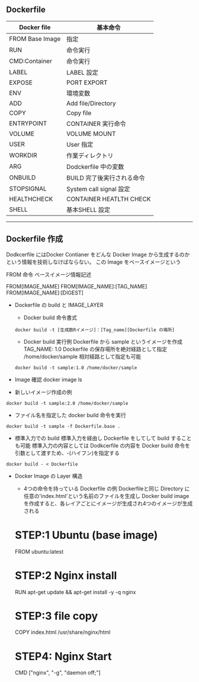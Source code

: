 ## Dockerfile

Docker file| 基本命令  
---------|-----------
FROM Base Image| 指定  
RUN |命令実行  
CMD:Container |命令実行  
LABEL|LABEL 設定  
EXPOSE |PORT EXPORT
ENV|環境変数
ADD |Add file/Directory  
COPY |Copy file  
ENTRYPOINT |CONTAINER 実行命令  
VOLUME |VOLUME MOUNT  
USER |User 指定  
WORKDIR |作業ディレクトリ  
ARG |Dodckerfile 中の変数  
ONBUILD | BUILD 完了後実行される命令  
STOPSIGNAL |System call signal 設定  
HEALTHCHECK |CONTAINER HEATLTH CHECK  
SHELL |基本SHELL 設定  
-------------------------------------

## Dockerfile 作成

Dodkcerfile にはDocker Contianer をどんな Docker Image から生成するのかという情報を技術しなけばならない。
この Image をベースイメージという

FROM 命令
ベースイメージ情報記述

FROM[IMAGE_NAME]
FROM[IMAGE_NAME]:[TAG_NAME]
FROM[IMAGE_NAME]:[DIGEST]

- Dockerfile の build と IMAGE_LAYER
  - Docker build 命令書式
  ```
  docker build -t [生成数Rイメージ]：[Tag_name][Dockerfile の場所]
  ```
  - Docker build 実行例
  Dockerfile から sample というイメージを作成 TAG_NAME: 1.0
  Dockerfile の保存場所を絶対経路として指定 /home/docker/sample 相対経路として指定も可能
   ```
   docker build -t sample:1.0 /home/docker/sample
   ```
- Image 確認
 docker image ls

- 新しいイメージ作成の例
 ```
 docker build -t sample:2.0 /home/docker/sample
 ```
- ファイル名を指定した docker build 命令を実行
 ```
 docker build -t sample -f Dockerfile.base .
 ```
- 標準入力での build
 標準入力を経由し Dockerfile をしてして build することも可能
 標準入力の内容としては Dodkcerfile の内容を Docker build 命令を引数として渡すため、-(ハイフン)を指定する
 ```
 docker build - < Dockerfile
 ```
- Docker Image の Layer 構造
  - 4つの命令を持っている Dockerfile の例
  Dockerfileと同じ Directory に任意の'index.html'という名前のファイルを生成し Docker build image を作成すると、各レイアごとにイメージが生成され4つのイメージが生成される
  # STEP:1 Ubuntu (base image)
  FROM ubuntu:latest

  # STEP:2 Nginx install
  RUN apt-get update && apt-get install -y -q nginx

  # STEP:3 file copy
  COPY index.html /usr/share/nginx/html

  # STEP4: Nginx Start
  CMD ["nginx", "-g", "daemon off;"]




